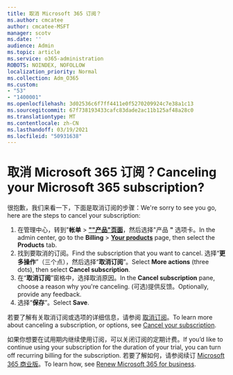 ```yaml
---
title: 取消 Microsoft 365 订阅？
ms.author: cmcatee
author: cmcatee-MSFT
manager: scotv
ms.date: ''
audience: Admin
ms.topic: article
ms.service: o365-administration
ROBOTS: NOINDEX, NOFOLLOW
localization_priority: Normal
ms.collection: Adm_O365
ms.custom:
- "53"
- "1400001"
ms.openlocfilehash: 3d02536c6f7ff4411e0f5270209924c7e38a1c13
ms.sourcegitcommit: 67f738193433cafc83dade2ac11b125af48a28c0
ms.translationtype: MT
ms.contentlocale: zh-CN
ms.lasthandoff: 03/19/2021
ms.locfileid: "50931638"
---
```

# <a name="canceling-your-microsoft-365-subscription"></a><span data-ttu-id="87612-102">取消 Microsoft 365 订阅？</span><span class="sxs-lookup"><span data-stu-id="87612-102">Canceling your Microsoft 365 subscription?</span></span>

<span data-ttu-id="87612-103">很抱歉，我们来看一下，下面是取消订阅的步骤：</span><span class="sxs-lookup"><span data-stu-id="87612-103">We're sorry to see you go, here are the steps to cancel your subscription:</span></span>

1. <span data-ttu-id="87612-104">在管理中心，转到"**帐单**  >  **[""产品"页面](https://go.microsoft.com/fwlink/p/?linkid=842054)**，然后选择"产品 **"** 选项卡。</span><span class="sxs-lookup"><span data-stu-id="87612-104">In the admin center, go to the **Billing** > **[Your products](https://go.microsoft.com/fwlink/p/?linkid=842054)** page, then select the **Products** tab.</span></span>
2. <span data-ttu-id="87612-105">找到要取消的订阅。</span><span class="sxs-lookup"><span data-stu-id="87612-105">Find the subscription that you want to cancel.</span></span> <span data-ttu-id="87612-106">选择“**更多操作**”（三个点），然后选择“**取消订阅**”。</span><span class="sxs-lookup"><span data-stu-id="87612-106">Select **More actions** (three dots), then select **Cancel subscription**.</span></span>
3. <span data-ttu-id="87612-107">在“**取消订阅**”窗格中，选择取消原因。</span><span class="sxs-lookup"><span data-stu-id="87612-107">In the **Cancel subscription** pane, choose a reason why you're canceling.</span></span> <span data-ttu-id="87612-108">(可选)提供反馈。</span><span class="sxs-lookup"><span data-stu-id="87612-108">Optionally, provide any feedback.</span></span>
4. <span data-ttu-id="87612-109">选择“**保存**”。</span><span class="sxs-lookup"><span data-stu-id="87612-109">Select **Save**.</span></span>

<span data-ttu-id="87612-110">若要了解有关取消订阅或选项的详细信息，请参阅 [取消订阅](https://docs.microsoft.com/microsoft-365/commerce/subscriptions/cancel-your-subscription)。</span><span class="sxs-lookup"><span data-stu-id="87612-110">To learn more about canceling a subscription, or options, see [Cancel your subscription](https://docs.microsoft.com/microsoft-365/commerce/subscriptions/cancel-your-subscription).</span></span>

<span data-ttu-id="87612-111">如果你想要在试用期内继续使用订阅，可以关闭订阅的定期计费。</span><span class="sxs-lookup"><span data-stu-id="87612-111">If you’d like to continue using your subscription for the duration of your trial, you can turn off recurring billing for the subscription.</span></span> <span data-ttu-id="87612-112">若要了解如何，请参阅续订 [Microsoft 365 商业版](https://docs.microsoft.com/microsoft-365/commerce/subscriptions/renew-your-subscription)。</span><span class="sxs-lookup"><span data-stu-id="87612-112">To learn how, see [Renew Microsoft 365 for business](https://docs.microsoft.com/microsoft-365/commerce/subscriptions/renew-your-subscription).</span></span>